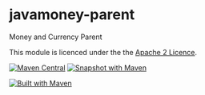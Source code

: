 javamoney-parent
================

Money and Currency Parent

This module is licenced under the the [Apache 2 Licence](https://www.apache.org/licenses/LICENSE-2.0.html).

[![Maven Central](https://maven-badges.herokuapp.com/maven-central/org.javamoney/javamoney-parent/badge.svg)](https://maven-badges.herokuapp.com/maven-central/org.javamoney/javamoney-parent) 
[![Snapshot with Maven](https://github.com/JavaMoney/javamoney-parent/actions/workflows/maven-snapshot.yml/badge.svg)](https://github.com/JavaMoney/javamoney-parent/actions/workflows/maven-snapshot.yml)

[![Built with Maven](http://maven.apache.org/images/logos/maven-feather.png)](http://maven.org/)
